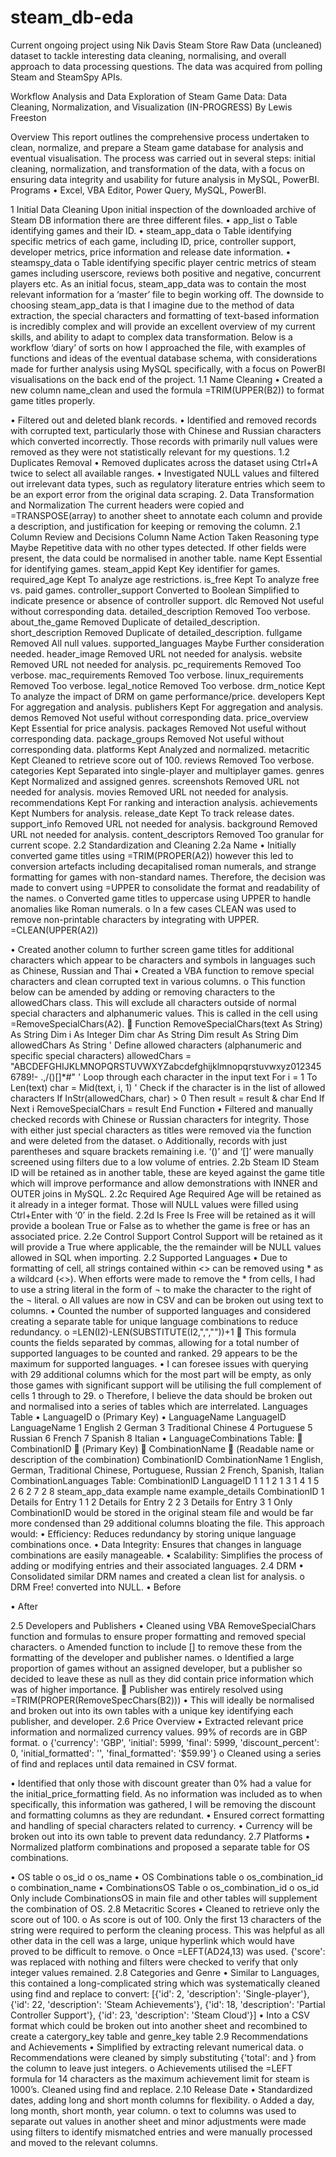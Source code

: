 # steam_db-eda
Current ongoing project using Nik Davis Steam Store Raw Data (uncleaned) dataset to tackle interesting data cleaning, normalising, and overall approach to data processing questions.   The data was acquired from polling Steam and SteamSpy APIs.

Workflow Analysis and Data Exploration of Steam Game Data: Data Cleaning, Normalization, and Visualization
(IN-PROGRESS)
By Lewis Freeston


 


Overview
This report outlines the comprehensive process undertaken to clean, normalize, and prepare a Steam game database for analysis and eventual visualisation. The process was carried out in several steps: initial cleaning, normalization, and transformation of the data, with a focus on ensuring data integrity and usability for future analysis in MySQL, PowerBI.
Programs
•	Excel, VBA Editor, Power Query, MySQL, PowerBI.

1	Initial Data Cleaning
Upon initial inspection of the downloaded archive of Steam DB information there are three different files.
•	app_list
o	Table identifying games and their ID. 
•	steam_app_data
o	Table identifying specific metrics of each game, including ID, price, controller support, developer metrics, price information and release date information.
•	steamspy_data
o	Table identifying specific player centric metrics of steam games including userscore, reviews both positive and negative, concurrent players etc.
As an initial focus, steam_app_data was to contain the most relevant information for a ‘master’ file to begin working off. The downside to choosing steam_app_data is that I imagine due to the method of data extraction, the special characters and formatting of text-based information is incredibly complex and will provide an excellent overview of my current skills, and ability to adapt to complex data transformation.
Below is a workflow ‘diary’ of sorts on how I approached the file, with examples of functions and ideas of the eventual database schema, with considerations made for further analysis using MySQL specifically, with a focus on PowerBI visualisations on the back end of the project.
1.1	Name Cleaning
•	Created a new column name_clean and used the formula =TRIM(UPPER(B2)) to format game titles properly.
 
•	Filtered out and deleted blank records.
•	Identified and removed records with corrupted text, particularly those with Chinese and Russian characters which converted incorrectly. Those records with primarily null values were removed as they were not statistically relevant for my questions.
1.2 Duplicates Removal
•	Removed duplicates across the dataset using Ctrl+A twice to select all available ranges.
•	Investigated NULL values and filtered out irrelevant data types, such as regulatory literature entries which seem to be an export error from the original data scraping.
2. Data Transformation and Normalization
The current headers were copied and =TRANSPOSE(array) to another sheet to annotate each column and provide a description, and justification for keeping or removing the column.
2.1 Column Review and Decisions
Column Name	Action Taken	Reasoning
type	Maybe	Repetitive data with no other types detected. If other fields were present, the data could be normalised in another table.
name	Kept	Essential for identifying games.
steam_appid	Kept	Key identifier for games.
required_age	Kept	To analyze age restrictions.
is_free	Kept	To analyze free vs. paid games.
controller_support	Converted to Boolean	Simplified to indicate presence or absence of controller support.
dlc	Removed	Not useful without corresponding data.
detailed_description	Removed	Too verbose.
about_the_game	Removed	Duplicate of detailed_description.
short_description	Removed	Duplicate of detailed_description.
fullgame	Removed	All null values.
supported_languages	Maybe	Further consideration needed.
header_image	Removed	URL not needed for analysis.
website	Removed	URL not needed for analysis.
pc_requirements	Removed	Too verbose.
mac_requirements	Removed	Too verbose.
linux_requirements	Removed	Too verbose.
legal_notice	Removed	Too verbose.
drm_notice	Kept	To analyze the impact of DRM on game performance/price.
developers	Kept	For aggregation and analysis.
publishers	Kept	For aggregation and analysis.
demos	Removed	Not useful without corresponding data.
price_overview	Kept	Essential for price analysis.
packages	Removed	Not useful without corresponding data.
package_groups	Removed	Not useful without corresponding data.
platforms	Kept	Analyzed and normalized.
metacritic	Kept	Cleaned to retrieve score out of 100.
reviews	Removed	Too verbose.
categories	Kept	Separated into single-player and multiplayer games.
genres	Kept	Normalized and assigned genres.
screenshots	Removed	URL not needed for analysis.
movies	Removed	URL not needed for analysis.
recommendations	Kept	For ranking and interaction analysis.
achievements	Kept	Numbers for analysis.
release_date	Kept	To track release dates.
support_info	Removed	URL not needed for analysis.
background	Removed	URL not needed for analysis.
content_descriptors	Removed	Too granular for current scope.
2.2 Standardization and Cleaning
2.2a Name
•	Initially converted game titles using =TRIM(PROPER(A2)) however this led to conversion artefacts including decapitalised roman numerals, and strange formatting for games with non-standard names. Therefore, the decision was made to convert using =UPPER to consolidate the format and readability of the names.
o	Converted game titles to uppercase using UPPER to handle anomalies like Roman numerals.
o	In a few cases CLEAN was used to remove non-printable characters by integrating with UPPER. =CLEAN(UPPER(A2))
 
•	Created another column to further screen game titles for additional characters which appear to be characters and symbols in languages such as Chinese, Russian and Thai
•	Created a VBA function to remove special characters and clean corrupted text in various columns.
o	This function below can be amended by adding or removing characters to the allowedChars class. This will exclude all characters outside of normal special characters and alphanumeric values. This is called in the cell using =RemoveSpecialChars(A2). 
	Function RemoveSpecialChars(text As String) As String Dim i As Integer Dim char As String Dim result As String Dim allowedChars As String ' Define allowed characters (alphanumeric and specific special characters) allowedChars = "ABCDEFGHIJKLMNOPQRSTUVWXYZabcdefghijklmnopqrstuvwxyz0123456789!- .,/()[]*#"
' Loop through each character in the input text For i = 1 To Len(text) char = Mid(text, i, 1) ' Check if the character is in the list of allowed characters If InStr(allowedChars, char) > 0 Then result = result & char End If Next i
RemoveSpecialChars = result End Function
•	Filtered and manually checked records with Chinese or Russian characters for integrity. Those with either just special characters as titles were removed via the function and were deleted from the dataset.
o	Additionally, records with just parentheses and square brackets remaining i.e. ‘()’ and ‘[]’ were manually screened using filters due to a low volume of entries.
2.2b Steam ID
Steam ID will be retained as in another table, these are keyed against the game title which will improve performance and allow demonstrations with INNER and OUTER joins in MySQL.
2.2c Required Age
Required Age will be retained as it already in a integer format. Those will NULL values were filled using Ctrl+Enter with ‘0’ in the field.
2.2d Is Free
Is Free will be retained as it will provide a boolean True or False as to whether the game is free or has an associated price.
2.2e Control Support
Control Support will be retained as it will provide a True where applicable, the the remainder will be NULL values allowed in SQL when importing.
2.2 Supported Languages
•	Due to formatting of cell, all strings contained within <> can be removed using * as a wildcard (<>). When efforts were made to remove the * from cells, I had to use a string literal in the form of ¬ to make the character to the right of the ¬ literal.
o	All values are now in CSV and can be broken out using text to columns.
•	Counted the number of supported languages and considered creating a separate table for unique language combinations to reduce redundancy.
o	=LEN(I2)-LEN(SUBSTITUTE(I2,",",""))+1 
	This formula counts the fields separated by commas, allowing for a total number of supported languages to be counted and ranked. 29 appears to be the maximum for supported languages.
•	I can foresee issues with querying with 29 additional columns which for the most part will be empty, as only those games with significant support will be utilising the full complement of cells 1 through to 29.
o	Therefore, I believe the data should be broken out and normalised into a series of tables which are interrelated.
Languages Table
•	LanguageID 
o	(Primary Key)
•	LanguageName
LanguageID	LanguageName
1	English
2	German
3	Traditional Chinese
4	Portuguese
5	Russian
6	French
7	Spanish
8	Italian
•	LanguageCombinations Table:
	CombinationID 
	(Primary Key)
	CombinationName 
	(Readable name or description of the combination)
CombinationID	CombinationName
1	English, German, Traditional Chinese, Portuguese, Russian
2	French, Spanish, Italian
CombinationLanguages Table:
CombinationID	LanguageID
1	1
1	2
1	3
1	4
1	5
2	6
2	7
2	8
steam_app_data example
name	example_details	CombinationID
1	Details for Entry 1	1
2	Details for Entry 2	2
3	Details for Entry 3	1
Only CombinationID would be stored in the original steam file and would be far more condensed than 29 additional columns bloating the file. This approach would:
•	Efficiency: Reduces redundancy by storing unique language combinations once.
•	Data Integrity: Ensures that changes in language combinations are easily manageable.
•	Scalability: Simplifies the process of adding or modifying entries and their associated languages.
2.4 DRM
•	Consolidated similar DRM names and created a clean list for analysis. 
o	DRM Free! converted into NULL.
•	Before
 
•	After
 
2.5 Developers and Publishers
•	Cleaned using VBA RemoveSpecialChars function and formulas to ensure proper formatting and removed special characters. 
o	Amended function to include [] to remove these from the formatting of the developer and publisher names.
o	Identified a large proportion of games without an assigned developer, but a publisher so decided to leave these as null as they did contain price information which was of higher importance. 
	Publisher was entirely resolved using =TRIM(PROPER(RemoveSpecChars(B2)))
•	This will ideally be normalised and broken out into its own tables with a unique key identifying each publisher, and developer.
2.6 Price Overview
•	Extracted relevant price information and normalized currency values. 99% of records are in GBP format.
o	{'currency': 'GBP', 'initial': 5999, 'final': 5999, 'discount_percent': 0, 'initial_formatted': '', 'final_formatted': '$59.99'}
o	Cleaned using a series of find and replaces until data remained in CSV format.
 
•	Identified that only those with discount greater than 0% had a value for the initial_price_formatting field. As no information was included as to when specifically, this information was gathered, I will be removing the discount and formatting columns as they are redundant.
•	Ensured correct formatting and handling of special characters related to currency.
•	Currency will be broken out into its own table to prevent data redundancy.
2.7 Platforms
•	Normalized platform combinations and proposed a separate table for OS combinations.
 
•	OS table
o	os_id
o	os_name
•	OS Combinations table
o	os_combination_id
o	combination_name
•	CombinationsOS Table
o	os_combination_id
o	os_id
Only include CombinationsOS in main file and other tables will supplement the combination of OS.
2.8 Metacritic Scores
•	Cleaned to retrieve only the score out of 100. 
o	As score is out of 100. Only the first 13 characters of the string were required to perform the cleaning process. This was helpful as all other data in the cell was a large, unique hyperlink which would have proved to be difficult to remove.
o	Once =LEFT(AD24,13) was used. {'score': was replaced with nothing and filters were checked to verify that only integer values remained.
2.8 Categories and Genre
•	Similar to Languages, this contained a long-complicated string which was systematically cleaned using find and replace to convert:
[{'id': 2, 'description': 'Single-player'}, {'id': 22, 'description': 'Steam Achievements'}, {'id': 18, 'description': 'Partial Controller Support'}, {'id': 23, 'description': 'Steam Cloud'}]
•	Into a CSV format which could be broken out into another sheet and recombined to create a catergory_key table and genre_key table
2.9 Recommendations and Achievements
•	Simplified by extracting relevant numerical data. 
o	Recommendations were cleaned by simply substituting {'total': and } from the column to leave just integers.
o	Achievements utilised the =LEFT formula for 14 characters as the maximum achievement limit for steam is 1000’s. Cleaned using find and replace.
2.10 Release Date
•	Standardized dates, adding long and short month columns for flexibility. 
o	Added a day, long month, short month, year column.
o	text to columns was used to separate out values in another sheet and minor adjustments were made using filters to identify mismatched entries and were manually processed and moved to the relevant columns.

